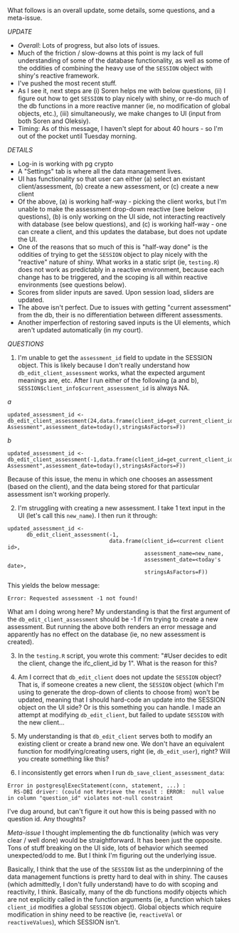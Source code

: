 What follows is an overall update, some details, some questions, and a meta-issue.

*UPDATE*
- _Overall_: Lots of progress, but also lots of issues.
- Much of the friction / slow-downs at this point is my lack of full understanding of some of the database functionality, as well as some of the oddities of combining the heavy use of the `SESSION` object with shiny's reactive framework.
- I've pushed the most recent stuff.
- As I see it, next steps are (i) Soren helps me with below questions, (ii) I figure out how to get `SESSION` to play nicely with shiny, or re-do much of the db functions in a more reactive manner (ie, no modification of global objects, etc.), (iii) simultaneously, we make changes to UI (input from both Soren and Oleksiy).
- Timing: As of this message, I haven't slept for about 40 hours - so I'm out of the pocket until Tuesday morning.

*DETAILS*
- Log-in is working with pg crypto
- A "Settings" tab is where all the data management lives.
- UI has functionality so that user can either (a) select an existant client/assessment, (b) create a new assessment, or (c) create a new client
- Of the above, (a) is working half-way - picking the client works, but I'm unable to make the assessment drop-down reactive (see below questions), (b) is only working on the UI side, not interacting reactively with database (see below questions), and (c) is working half-way - one can create a client, and this updates the database, but does not update the UI.
- One of the reasons that so much of this is "half-way done" is the oddities of trying to get the `SESSION` object to play nicely with the "reactive" nature of shiny. What works in a static sript (ie, `testing.R`) does not work as predictably in a reactive environment, because each change has to be triggered, and the scoping is all within reactive environments (see questions below).
- Scores from slider inputs are saved. Upon session load, sliders are updated.
- The above isn't perfect. Due to issues with getting "current assessment" from the db, their is no differentiation between different assessments.
- Another imperfection of restoring saved inputs is the UI elements, which aren't updated automatically (in my court).



*QUESTIONS*

1. I'm unable to get the `assessment_id` field to update in the SESSION object. This is likely because I don't really understand how `db_edit_client_assessment` works, what the expected argument meanings are, etc. After I run either of the following (a and b), `SESSION$client_info$current_assessment_id` is always NA. 

_a_
```
updated_assessment_id <- db_edit_client_assessment(24,data.frame(client_id=get_current_client_id(),assessment_name="New Assessment",assessment_date=today(),stringsAsFactors=F))
```

_b_
```
updated_assessment_id <- db_edit_client_assessment(-1,data.frame(client_id=get_current_client_id(),assessment_name="New Assessment",assessment_date=today(),stringsAsFactors=F))
```

Because of this issue, the menu in which one chooses an assessment (based on the client), and the data being stored for that particular assessment isn't working properly.

2. I'm struggling with creating a new assessment. I take 1 text input in the UI (let's call this `new_name`). I then run it through:

```
updated_assessment_id <- 
      db_edit_client_assessment(-1,
                                data.frame(client_id=<current client id>,
                                           assessment_name=new_name,
                                           assessment_date=<today's date>,
                                           stringsAsFactors=F))
``` 
This yields the below message:
```
Error: Requested assessment -1 not found!
```

What am I doing wrong here? My understanding is that the first argument of the `db_edit_client_assessment` should be -1 if I'm trying to create a new assessment. But running the above both renders an error message and apparently has no effect on the database (ie, no new assessment is created).

3. In the `testing.R` script, you wrote this comment: "#User decides to edit the client, change the ifc_client_id by 1". What is the reason for this?

4. Am I correct that `db_edit_client` does not update the `SESSION` object? That is, if someone creates a new client, the `SESSION` object (which I'm using to generate the drop-down of clients to choose from) won't be updated, meaning that I should hard-code an update into the SESSION object on the UI side? Or is this something you can handle. I made an attempt at modifying `db_edit_client`, but failed to update `SESSION` with the new client...

5. My understanding is that `db_edit_client` serves both to modify an existing client or create a brand new one. We don't have an equivalent function for modifying/creating users, right (ie, `db_edit_user`), right? Will you create something like this? 

6. I inconsistently get errors when I run `db_save_client_assessment_data`:

```
Error in postgresqlExecStatement(conn, statement, ...) : 
  RS-DBI driver: (could not Retrieve the result : ERROR:  null value in column "question_id" violates not-null constraint
```
I've dug around, but can't figure it out how this is being passed with no question id. Any thoughts?

*Meta-issue*
I thought implementing the db functionality (which was very clear / well done) would be straightforward. It has been just the opposite. Tons of stuff breaking on the UI side, lots of behavior which seemed unexpected/odd to me. But I think I'm figuring out the underlying issue. 

Basically, I think that the use of the `SESSION` list as the underpinning of the data management functions is pretty hard to deal with in shiny. The causes (which admittedly, I don't fully understand) have to do with scoping and reactivity, I think. Basically, many of the db functions modify objects which are not explicitly called in the function arguments (ie, a function which takes `client_id` modifies a global `SESSION` object). Global objects which require modification in shiny need to be reactive (ie, `reactiveVal` or `reactiveValues`), which SESSION isn't. 